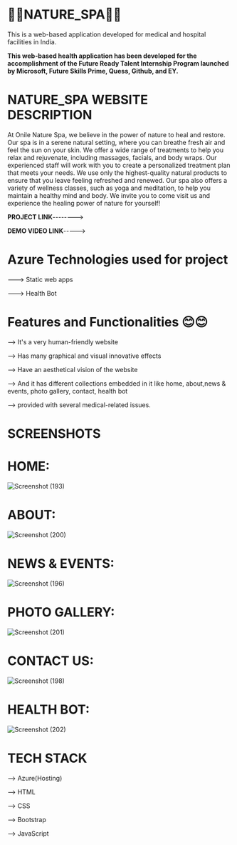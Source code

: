 # 💫💫NATURE_SPA💫💫 
This is a web-based application developed for medical and hospital facilities in India.

**This web-based health application has been developed for the accomplishment of the Future Ready Talent Internship Program launched by Microsoft, Future Skills Prime, Quess, Github, and EY.**

# NATURE_SPA WEBSITE DESCRIPTION
 At Onile Nature Spa, we believe in the power of nature to heal and restore. Our spa is in a serene natural setting, where you can breathe fresh air and feel the sun on your skin. We offer a wide range of treatments to help you relax and rejuvenate, including massages, facials, and body wraps. Our experienced staff will work with you to create a personalized treatment plan that meets your needs. We use only the highest-quality natural products to ensure that you leave feeling refreshed and renewed. Our spa also offers a variety of wellness classes, such as yoga and meditation, to help you maintain a healthy mind and body. We invite you to come visit us and experience the healing power of nature for yourself!

**PROJECT LINK**-------->

**DEMO VIDEO LINK**----->

# Azure Technologies used for project

---> Static web apps


---> Health Bot

# Features and Functionalities 😊😊

--> It's a very human-friendly website 

--> Has many graphical and visual innovative effects

--> Have an aesthetical vision of the website 

--> And it has different collections embedded in it like home, about,news & events, photo gallery, contact, health bot 

--> provided with several medical-related issues.

# SCREENSHOTS

# HOME:

![Screenshot (193)](https://github.com/Medisetti-Nandini2003/Nature_spa-/assets/103932228/a6ff1b3d-6486-46f0-bbd2-75497d7f1003)

# ABOUT:

![Screenshot (200)](https://github.com/Medisetti-Nandini2003/Nature_spa-/assets/103932228/5222fe9e-e618-48a6-a73e-57a93fa8ae50)

# NEWS & EVENTS:

![Screenshot (196)](https://github.com/Medisetti-Nandini2003/Nature_spa-/assets/103932228/d835a277-6d7f-4808-bf66-932676804d69)

# PHOTO GALLERY:

![Screenshot (201)](https://github.com/Medisetti-Nandini2003/Nature_spa-/assets/103932228/28bc0920-d8b2-4b76-afdf-5ded6b485d51)

# CONTACT US:

![Screenshot (198)](https://github.com/Medisetti-Nandini2003/Nature_spa-/assets/103932228/332cea57-20f9-4557-b9ab-310691cc6712)

# HEALTH BOT:

![Screenshot (202)](https://github.com/Medisetti-Nandini2003/Nature_spa-/assets/103932228/12fa5888-0e77-4088-bb3d-2ea2e4c51883)

# TECH STACK

--> Azure(Hosting) 

--> HTML 

--> CSS 

--> Bootstrap 

--> JavaScript
